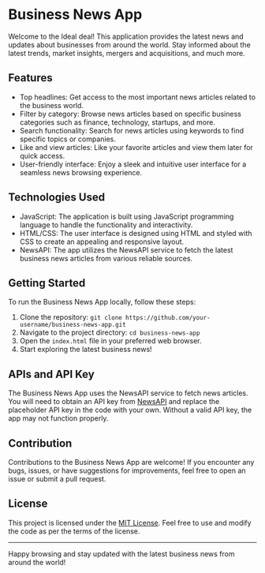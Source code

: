 # Business News App

Welcome to the Ideal deal! This application provides the latest news and updates about businesses from around the world. Stay informed about the latest trends, market insights, mergers and acquisitions, and much more.

## Features

- Top headlines: Get access to the most important news articles related to the business world.
- Filter by category: Browse news articles based on specific business categories such as finance, technology, startups, and more.
- Search functionality: Search for news articles using keywords to find specific topics or companies.
- Like and view articles: Like your favorite articles and view them later for quick access.
- User-friendly interface: Enjoy a sleek and intuitive user interface for a seamless news browsing experience.

## Technologies Used

- JavaScript: The application is built using JavaScript programming language to handle the functionality and interactivity.
- HTML/CSS: The user interface is designed using HTML and styled with CSS to create an appealing and responsive layout.
- NewsAPI: The app utilizes the NewsAPI service to fetch the latest business news articles from various reliable sources.

## Getting Started

To run the Business News App locally, follow these steps:

1. Clone the repository: `git clone https://github.com/your-username/business-news-app.git`
2. Navigate to the project directory: `cd business-news-app`
3. Open the `index.html` file in your preferred web browser.
4. Start exploring the latest business news!

## APIs and API Key

The Business News App uses the NewsAPI service to fetch news articles. You will need to obtain an API key from [NewsAPI](https://newsapi.org/) and replace the placeholder API key in the code with your own. Without a valid API key, the app may not function properly.

## Contribution

Contributions to the Business News App are welcome! If you encounter any bugs, issues, or have suggestions for improvements, feel free to open an issue or submit a pull request.

## License

This project is licensed under the [MIT License](LICENSE). Feel free to use and modify the code as per the terms of the license.

---

Happy browsing and stay updated with the latest business news from around the world!
